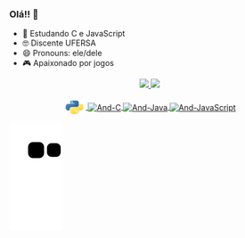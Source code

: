 ### Olá!! 👋

- 📖 Estudando C e JavaScript
- 🤓 Discente UFERSA
- 😄 Pronouns: ele/dele
- 🎮 Apaixonado por jogos


<div align="center">
  <a href="https://github.com/anddfreitas">
  <img height="130em" src="https://github-readme-stats.vercel.app/api?username=anddfreitas&show_icons=true&theme=dark&include_all_commits=true&count_private=true"/>
  <img height="130em" src="https://github-readme-stats.vercel.app/api/top-langs/?username=anddfreitas&layout=compact&langs_count=7&theme=dark"/>
</div>

<div style="display: inline_block" align="center"><br>
  <img align="center" alt="And-Python" height="30" width="40" src="https://raw.githubusercontent.com/devicons/devicon/master/icons/python/python-original.svg">
  <img align="center" alt="And-C" height="30" width="40" src="https://cdn.jsdelivr.net/gh/devicons/devicon/icons/c/c-original.svg">
  <img align="center" alt="And-Java" height="30" width="40" src="https://cdn.jsdelivr.net/gh/devicons/devicon/icons/java/java-original.svg">
  <img align="center" alt="And-JavaScript" height="30" width="40" src="https://cdn.jsdelivr.net/gh/devicons/devicon/icons/javascript/javascript-original.svg">
</div>

![Snake animation](https://github.com/rafaballerini/rafaballerini/blob/output/github-contribution-grid-snake.svg)
